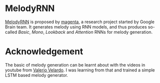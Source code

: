 # MelodyRNN

[MelodyRNN](https://github.com/magenta/magenta/tree/main/magenta/models/melody_rnn) is proposed by [magenta](https://github.com/magenta/magenta), a research project started by Google Brain team. It generates melody using RNN models, and thus produces so-called _Basic_, _Mono_, _Lookback_ and _Attention_ RNNs for melody generation.



# Acknowledgement

The basic of melody generation can be learnt about with the videos in youtube from [Valerio Velardo](https://www.youtube.com/playlist?list=PL-wATfeyAMNr0KMutwtbeDCmpwvtul-Xz). I was learning from that and trained a simple LSTM based melody generator.
